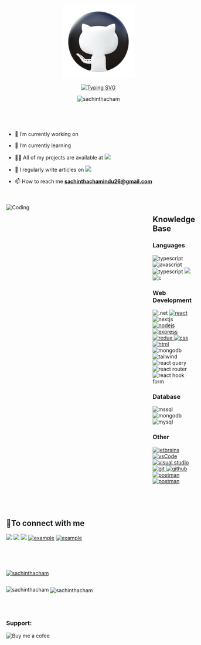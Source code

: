 <div align=center>
    <img src="https://raw.githubusercontent.com/hungpham3112/hungpham3112/main/assets/github.png" alt="github 3d icon" height="200">
</div>

<div align="center">

[![Typing SVG](https://readme-typing-svg.herokuapp.com?font=Fira+Code&size=23&pause=1000&center=true&vCenter=true&width=435&lines=I'm++Sachintha+Chamindu;Passionate+Full+Stack+Developer;Enthusiastic+learner)](https://git.io/typing-svg)

</div>





<p align="center"> <img src="https://komarev.com/ghpvc/?username=sachinthacham&label=Profile%20views&color=0e75b6&style=flat" alt="sachinthacham" /> </p>

<br>
<br>
<br>



- 🔭 I’m currently working on [<img src="https://img.shields.io/badge/LearnGate%20(School%20Management%20System)-white?style=for-the-badge&color=15616d" alt=""/>](https://github.com/sachinthacham/learngate-web2)

- 🌱 I’m currently learning <img src="https://img.shields.io/badge/ASP.Net%20Core%20%7C%20NextJS%20-%20white?style=for-the-badge&color=0077b6" alt=""/>

- 👨‍💻 All of my projects are available at  [<img src ="https://img.shields.io/badge/My portfolio-%23.svg?&style=for-the-badge&logo=&logoColor=white%22">](https://www.sachinthachamindu.me/)

- 📝 I regularly write articles on [<img src="https://img.shields.io/badge/Medium-white?style=for-the-badge&logo=Medium&logoColor=white&color=4a4e69"/>](https://medium.com/@sachinthachamindu26)

- 📫 How to reach me **sachinthachamindu26@gmail.com**
  <br>
  <br>
  <br>
  
<div style="display: flex; align-items: flex-start;">
  <!-- Left side: Image -->
  <div style="flex: 1;display: flex; align-items:center;justify-content:center">
   <img align="right" alt="Coding" width="400" src="https://user-images.githubusercontent.com/74038190/229223263-cf2e4b07-2615-4f87-9c38-e37600f8381a.gif">
  </div>

  <!-- Right side: Knowledge Base Section -->
  <div style="flex: 1; text-align: left;">
   <h2 align="left">Knowledge Base</h2> 
         <h3 align="left">Languages</h3>
    <p align="left">
         <a target="_blank"> 
      <img src="https://img.shields.io/badge/c%23%20programming-white?style=for-the-badge&logo=c%23&logoSize=100&color=blue"
      alt="typescript"/>
      </a>
          <a target="_blank"> 
          <img src="https://img.shields.io/badge/Javascript-F7DF1E.svg?style=for-the-badge&logo=javascript&logoColor=black"
      alt="javascript"/> 
      </a>
    <a target="_blank"> 
      <img src="https://img.shields.io/badge/typescript-3178C6.svg?style=for-the-badge&logo=typescript&logoColor=white"
      alt="typescript"/>
      </a>
      <a target="_blank"> 
         <img src="https://img.shields.io/badge/Java-007396.svg?style=for-the-badge&logo=java&logoColor=white" 
      </a>
      <a target="_blank"> 
        <img src="https://img.shields.io/badge/C%20programming-A8B9CC.svg?style=for-the-badge&logo=c&logoColor=white"
      alt="c"/> 
      </a>
    </p>
    <h3 align="left">Web Development</h3>
    <p align="left">
    <a target="_blank"> 
        <img src="https://img.shields.io/badge/.NET-white?style=for-the-badge&logo=.NET&labelColor=%23512BD4&color=%23512BD4" alt=".net"/> 
      </a>
      <a href="https://spring.io/" target="_blank"> 
        <img src="https://img.shields.io/badge/reactjs-61DAFB.svg?style=for-the-badge&logo=react&logoColor=black"
      alt="react"/> 
      </a>
        <a target="_blank"> 
        <img src="https://img.shields.io/badge/Next-black?style=for-the-badge&logo=next.js&logoColor=white" alt="nextjs"/> 
      </a>
          <a href="https://graphql.org" target="_blank">
         <img src="https://img.shields.io/badge/node.js-339933.svg?style=for-the-badge&logo=nodedotjs&logoColor=white"
      alt="nodejs"/> 
      </a>
      <a href="https://kubernetes.io" target="_blank"> 
        <img src="https://img.shields.io/badge/express-000000.svg?style=for-the-badge&logo=express&logoColor=white"
      alt="express" />
      </a>
      <a href="https://hibernate.org/" target="_blank"> 
        <img src="https://img.shields.io/badge/redux-764ABC.svg?style=for-the-badge&logo=redux&logoColor=white" alt="redux"/> 
      </a>
     <a href="https://kubernetes.io" target="_blank"> 
        <img src="https://img.shields.io/badge/CSS-239120?&style=for-the-badge&logo=css3&logoColor=white" alt="css"/>
      </a>
         <a href="https://www.jenkins.io" target="_blank"> 
        <img src="https://img.shields.io/badge/HTML5-E34F26?style=for-the-badge&logo=html5&logoColor=white" alt="html"/> 
      </a>
       </a>
         <a target="_blank"> 
        <img src="https://img.shields.io/badge/npm-CB3837?style=for-the-badge&logo=npm&logoColor=white" alt="mongodb"/> 
      </a> 
     </a>
      <a target="_blank"> 
        <img src="https://img.shields.io/badge/tailwindcss-%2338B2AC.svg?style=for-the-badge&logo=tailwind-css&logoColor=white" alt="tailwind"/> 
      </a>
     <a target="_blank"> 
        <img src="https://img.shields.io/badge/-React%20Query-FF4154?style=for-the-badge&logo=react%20query&logoColor=white" alt="react query"/> 
      </a>
       <a target="_blank"> 
        <img src="https://img.shields.io/badge/React_Router-CA4245?style=for-the-badge&logo=react-router&logoColor=white" alt="react router"/> 
      </a>
        <a target="_blank"> 
        <img src="https://img.shields.io/badge/React%20Hook%20Form-%23EC5990.svg?style=for-the-badge&logo=reacthookform&logoColor=white" alt="react hook form"/> 
      </a>
      
</p>
    <h3 align="left">Database</h3>
    <p align="left">
          <a target="_blank"> 
        <img src="https://img.shields.io/badge/Microsoft%20SQL-white?style=for-the-badge&logo=.&color=%23c30000" alt="mssql"/> 
      </a>
      <a target="_blank"> 
        <img src="https://img.shields.io/badge/mongodb-47A248.svg?style=for-the-badge&logo=mongodb&logoColor=white" alt="mongodb"/> 
      </a> 
      <a target="_blank"> 
        <img src="https://img.shields.io/badge/MySQL-005C84?style=for-the-badge&logo=mysql&logoColor=white" alt="mysql"/> 
      </a>
    
</p>
    <h3 align="left">Other</h3>
    <p align="left">
      <a href="https://aws.amazon.com/" target="_blank">
       <img src="https://img.shields.io/badge/jetbrains%20IDE-000000.svg?style=for-the-badge&logo=jetbrains&logoColor=white" alt="jetbrains" />
      </a>
      <a href="https://cloud.google.com/" target="_blank">
         <img src="https://img.shields.io/badge/vscode-007ACC.svg?style=for-the-badge&logo=visualstudiocode&logoColor=white" alt="vsCode"/> 
      </a>
    <a href="https://cloud.google.com/" target="_blank">
         <img src="https://img.shields.io/badge/Visual%20Studio%20-white?style=for-the-badge&logo=.&color=%23512BD4" alt="visual studio"/> 
      </a>
        <a href="https://git-scm.com/" target="_blank">
        <img src="https://img.shields.io/badge/git-F05032.svg?style=for-the-badge&logo=git&logoColor=white" alt="git"/>
      </a>
      <a href="https://github.com/bindian0509" target="_blank">
        <img src="https://img.shields.io/badge/github-181717.svg?style=for-the-badge&logo=github&logoColor=white" alt="github" />
      </a>
          <a href="https://gitlab.com/bindian0509" target="_blank">
        <img src="https://img.shields.io/badge/Swagger-white?style=for-the-badge&logo=swagger&logoColor=black&color=%2385EA2D" alt="postman"/>
      </a>
      <a href="https://gitlab.com/bindian0509" target="_blank">
        <img src="https://img.shields.io/badge/postman-FF6C37.svg?style=for-the-badge&logo=postman&logoColor=white" alt="postman"/>
      </a>
        

  </p>
   
  </div>
</div>
<br>
<br>
<br>

<h2>🤝To connect with me</h2>





<p align = "center">
 
[<img src ="https://img.shields.io/badge/portfolio-%23.svg?&style=for-the-badge&logo=&logoColor=white%22">](https://www.sachinthachamindu.me/)
[<img src="https://img.shields.io/badge/medium-%2312100E.svg?&style=for-the-badge&logo=medium&logoColor=white" />](https://medium.com/@sachinthachamindu26)
[<img src="https://img.shields.io/badge/linkedin-%230077B5.svg?&style=for-the-badge&logo=linkedin&logoColor=white" />](https://www.linkedin.com/in/sachinthacham/)
[<img src="https://img.shields.io/badge/Hackerrank-00EA64.svg?style=for-the-badge&logo=hackerrank&logoColor=black" alt="example"/>](https://www.hackerrank.com/profile/sachinthachamin1)
[<img src="https://img.shields.io/badge/Sololearn-white?style=for-the-badge&logo=Sololearn&logoColor=white&color=%23149EF2" alt="example"/>](https://www.sololearn.com/en/profile/31368471)

</p>
<br>
<br>
<br>

 <p align="left">
    <a href="https://github.com/ryo-ma/github-profile-trophy"><img src="https://github-profile-trophy.vercel.app/?username=sachinthacham" alt="sachinthacham" /> 
    </a>
</p> 


<div style="display: flex; align-items: flex-start;">
    <p><img align="left" src="https://github-readme-stats.vercel.app/api/top-langs?username=sachinthacham&show_icons=true&locale=en&layout=compact" alt="sachinthacham" /></p>

<p>&nbsp;<img align="center" src="https://github-readme-stats.vercel.app/api?username=sachinthacham&show_icons=true&locale=en" alt="sachinthacham" /></p>
</div>
<br>
<br>
<h3 align="left">Support:</h3>
<p><a href="https://www.buymeacoffee.com/Buy me a cofee"> <img align="left" src="https://cdn.buymeacoffee.com/buttons/v2/default-yellow.png" height="50" width="210" alt="Buy me a cofee" /></a></p><br><br>


